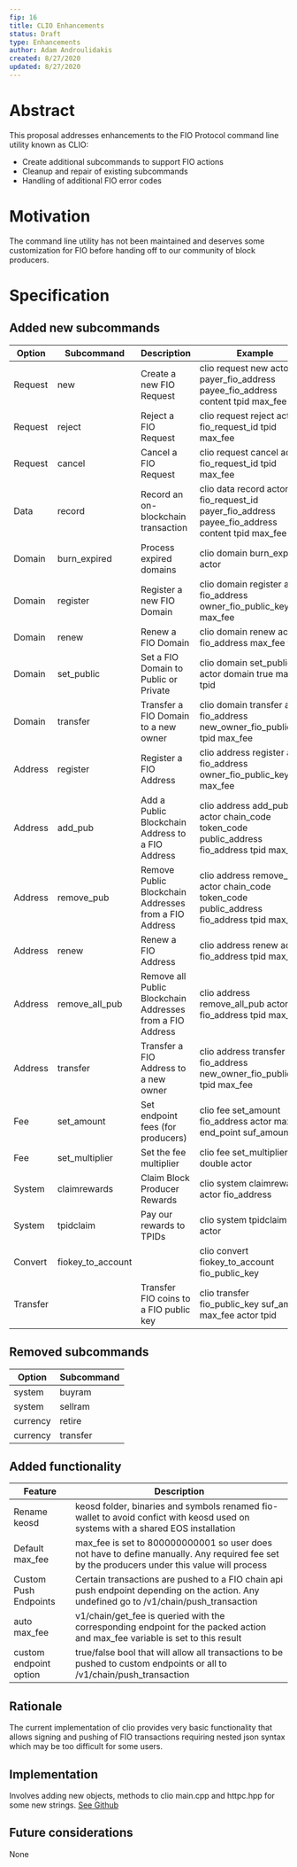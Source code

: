 ```yaml
---
fip: 16
title: CLIO Enhancements
status: Draft
type: Enhancements
author: Adam Androulidakis
created: 8/27/2020
updated: 8/27/2020
---
```


# Abstract
This proposal addresses enhancements to the FIO Protocol command line utility known as CLIO:
* Create additional subcommands to support FIO actions
* Cleanup and repair of existing subcommands
* Handling of additional FIO error codes

# Motivation
The command line utility has not been maintained and deserves some customization for FIO before handing off to our community of block producers.

# Specification
## Added new subcommands
|Option|Subcommand|Description|Example|
|---|---|---|---|
|Request|new|Create a new FIO Request|clio request new actor payer_fio_address payee_fio_address content tpid max_fee |
|Request|reject|Reject a FIO Request|clio request reject actor fio_request_id tpid max_fee|
|Request|cancel|Cancel a FIO Request|clio request cancel actor fio_request_id tpid max_fee|
|Data|record|Record an on-blockchain transaction|clio data record actor fio_request_id payer_fio_address payee_fio_address content tpid max_fee|
|Domain|burn_expired|Process expired domains|clio domain burn_expired actor| 
|Domain|register|Register a new FIO Domain|clio domain register actor fio_address owner_fio_public_key tpid max_fee|
|Domain|renew|Renew a FIO Domain|clio domain renew actor fio_address max_fee tpid|
|Domain|set_public|Set a FIO Domain to Public or Private|clio domain set_public actor domain true max_fee tpid|
|Domain|transfer|Transfer a FIO Domain to a new owner|clio domain transfer actor fio_address new_owner_fio_public_key tpid max_fee |
|Address|register|Register a FIO Address|clio address register actor fio_address owner_fio_public_key tpid max_fee|
|Address|add_pub|Add a Public Blockchain Address to a FIO Address|clio address add_pub actor chain_code token_code public_address fio_address tpid max_fee|
|Address|remove_pub|Remove Public Blockchain Addresses from a FIO Address|clio address remove_pub actor chain_code token_code public_address fio_address tpid max_fee|
|Address|renew|Renew a FIO Address|clio address renew actor fio_address tpid max_fee|
|Address|remove_all_pub|Remove all Public Blockchain Addresses from a FIO Address|clio address remove_all_pub actor fio_address tpid max_fee|
|Address|transfer|Transfer a FIO Address to a new owner|clio address transfer actor fio_address new_owner_fio_public_key tpid max_fee|
|Fee|set_amount|Set endpoint fees (for producers)|clio fee set_amount fio_address actor max_fee end_point suf_amount|
|Fee|set_multiplier|Set the fee multiplier|clio fee set_multiplier double actor |
|System|claimrewards|Claim Block Producer Rewards|clio system claimrewards actor fio_address|
|System|tpidclaim|Pay our rewards to TPIDs|clio system tpidclaim actor|
|Convert|fiokey_to_account||clio convert fiokey_to_account fio_public_key|
|Transfer||Transfer FIO coins to a FIO public key|clio transfer fio_public_key suf_amount max_fee actor tpid|

## Removed subcommands
|Option|Subcommand|
|---|---|
|system|buyram|
|system|sellram|
|currency|retire|
|currency|transfer|

## Added functionality
|Feature|Description|
|---|---|
|Rename keosd|keosd folder, binaries and symbols renamed fio-wallet to avoid confict with keosd used on systems with a shared EOS installation|
|Default max_fee|max_fee is set to 800000000001 so user does not have to define manually. Any required fee set by the producers under this value will process|
|Custom Push Endpoints|Certain transactions are pushed to a FIO chain api push endpoint depending on the action. Any undefined go to /v1/chain/push_transaction|
|auto max_fee|v1/chain/get_fee is queried with the corresponding endpoint for the packed action and max_fee variable is set to this result|
|custom endpoint option|true/false bool that will allow all transactions to be pushed to custom endpoints or all to /v1/chain/push_transaction|

## Rationale
The current implementation of clio provides very basic functionality that allows signing and pushing of FIO transactions requiring nested json syntax which may be too difficult for some users.

## Implementation
Involves adding new objects, methods to clio main.cpp and httpc.hpp for some new strings. [See Github](https://github.com/fioprotocol/fio/tree/feature/fio%2354_clio_enhancements/programs/clio)

## Future considerations
None
